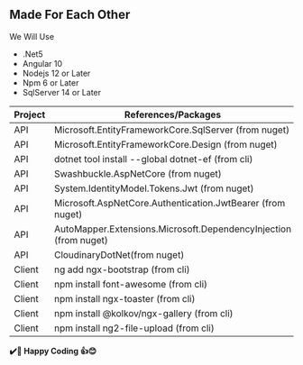 ## Made For Each Other
 We Will Use 
- .Net5
- Angular 10
- Nodejs 12 or Later
- Npm 6 or Later
- SqlServer 14 or Later

| Project | References/Packages |
| ------------- | ------------- |
| API | Microsoft.EntityFrameworkCore.SqlServer (from nuget) |
| API | Microsoft.EntityFrameworkCore.Design (from nuget) |
| API | dotnet tool install --global dotnet-ef (from cli) |
| API | Swashbuckle.AspNetCore (from nuget) |
| API | System.IdentityModel.Tokens.Jwt (from nuget) |
| API | Microsoft.AspNetCore.Authentication.JwtBearer (from nuget) |
| API | AutoMapper.Extensions.Microsoft.DependencyInjection (from nuget) |
| API | CloudinaryDotNet(from nuget) |
| Client | ng add ngx-bootstrap (from cli) |
| Client | npm install font-awesome (from cli) |
| Client | npm install ngx-toaster (from cli) |
| Client | npm install @kolkov/ngx-gallery (from cli) |
| Client | npm install ng2-file-upload (from cli) |




**✔️🍺 Happy Coding 👍😊**